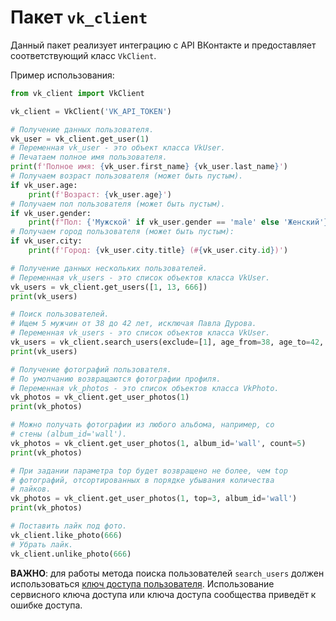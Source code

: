 # Пакет `vk_client`

Данный пакет реализует интеграцию с API ВКонтакте и 
предоставляет соответствующий класс `VkClient`.

Пример использования:
```python
from vk_client import VkClient

vk_client = VkClient('VK_API_TOKEN')

# Получение данных пользователя.
vk_user = vk_client.get_user(1)
# Переменная vk_user - это объект класса VkUser.
# Печатаем полное имя пользователя.
print(f'Полное имя: {vk_user.first_name} {vk_user.last_name}')
# Получаем возраст пользователя (может быть пустым).
if vk_user.age:
    print(f'Возраст: {vk_user.age}')
# Получаем пол пользователя (может быть пустым).
if vk_user.gender:
    print(f"Пол: {'Мужской' if vk_user.gender == 'male' else 'Женский'}")
# Получаем город пользователя (может быть пустым):
if vk_user.city:
    print(f'Город: {vk_user.city.title} (#{vk_user.city.id})')

# Получение данных нескольких пользователей.
# Переменная vk_users - это список объектов класса VkUser. 
vk_users = vk_client.get_users([1, 13, 666])
print(vk_users)

# Поиск пользователей.
# Ищем 5 мужчин от 38 до 42 лет, исключая Павла Дурова.
# Переменная vk_users - это список объектов класса VkUser. 
vk_users = vk_client.search_users(exclude=[1], age_from=38, age_to=42, count=10)
print(vk_users)

# Получение фотографий пользователя.
# По умолчанию возвращаются фотографии профиля.
# Переменная vk_photos - это список объектов класса VkPhoto.
vk_photos = vk_client.get_user_photos(1)
print(vk_photos)

# Можно получать фотографии из любого альбома, например, со
# стены (album_id='wall'). 
vk_photos = vk_client.get_user_photos(1, album_id='wall', count=5)
print(vk_photos)

# При задании параметра top будет возвращено не более, чем top
# фотографий, отсортированных в порядке убывания количества
# лайков.
vk_photos = vk_client.get_user_photos(1, top=3, album_id='wall')
print(vk_photos)

# Поставить лайк под фото.
vk_client.like_photo(666)
# Убрать лайк.
vk_client.unlike_photo(666)
```

**ВАЖНО**: для работы метода поиска пользователей `search_users` 
должен использоваться 
[ключ доступа пользователя](https://dev.vk.com/ru/api/access-token/getting-started#%D0%9A%D0%BB%D1%8E%D1%87%20%D0%B4%D0%BE%D1%81%D1%82%D1%83%D0%BF%D0%B0%20%D0%BF%D0%BE%D0%BB%D1%8C%D0%B7%D0%BE%D0%B2%D0%B0%D1%82%D0%B5%D0%BB%D1%8F).
Использование сервисного ключа доступа или ключа доступа 
сообщества приведёт к ошибке доступа.
